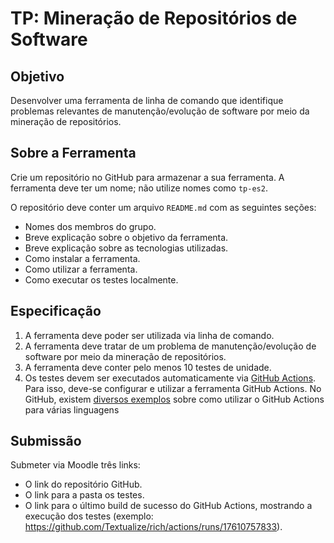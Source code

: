 # TP: Mineração de Repositórios de Software

## Objetivo

Desenvolver uma ferramenta de linha de comando que identifique problemas relevantes de manutenção/evolução de software por meio da mineração de repositórios.

## Sobre a Ferramenta

Crie um repositório no GitHub para armazenar a sua ferramenta. A ferramenta deve ter um nome; não utilize nomes como `tp-es2`.

O repositório deve conter um arquivo `README.md` com as seguintes seções:
- Nomes dos membros do grupo.
- Breve explicação sobre o objetivo da ferramenta.
- Breve explicação sobre as tecnologias utilizadas.
- Como instalar a ferramenta.
- Como utilizar a ferramenta.
- Como executar os testes localmente.

## Especificação

1. A ferramenta deve poder ser utilizada via linha de comando.
2. A ferramenta deve tratar de um problema de manutenção/evolução de software por meio da mineração de repositórios.
3. A ferramenta deve conter pelo menos 10 testes de unidade.  
4. Os testes devem ser executados automaticamente via [GitHub Actions](https://docs.github.com/pt/actions). Para isso, deve-se configurar e utilizar a ferramenta GitHub Actions. No GitHub, existem [diversos exemplos](https://docs.github.com/pt/actions/use-cases-and-examples/building-and-testing) sobre como utilizar o GitHub Actions para várias linguagens

## Submissão

Submeter via Moodle três links:
- O link do repositório GitHub.
- O link para a pasta os testes.
- O link para o último build de sucesso do GitHub Actions, mostrando a execução dos testes (exemplo: https://github.com/Textualize/rich/actions/runs/17610757833).
